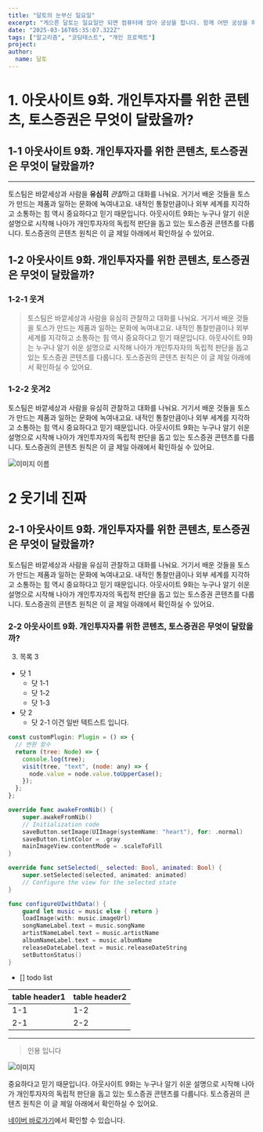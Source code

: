 ```yaml
---
title: "달토의 눈부신 일요일"
excerpt: "게으른 달토는 일요일만 되면 컴퓨터에 앉아 궁상을 합니다. 함께 어떤 궁상을 하는지 살펴볼까요?"
date: "2025-03-16T05:35:07.322Z"
tags: ["알고리즘", "코딩테스트", "개인 프로젝트"]
project:
author:
  name: 달토
---
```


# 1. 아웃사이트 9화. 개인투자자를 위한 콘텐츠, 토스증권은 무엇이 달랐을까?

## 1-1 아웃사이트 9화. 개인투자자를 위한 콘텐츠, 토스증권은 무엇이 달랐을까?

---

토스팀은 바깥세상과 사람을 **유심히** *관찰*하고 대화를 나눠요. 거기서 배운 것들을 토스가 만드는 제품과 일하는 문화에 녹여내고요. 내적인 통찰만큼이나 외부 세계를 지각하고 소통하는 힘 역시 중요하다고 믿기 때문입니다. 아웃사이트 9화는 누구나 알기 쉬운 설명으로 시작해 나아가 개인투자자의 독립적 판단을 돕고 있는 토스증권 콘텐츠를 다룹니다. 토스증권의 콘텐츠 원칙은 이 글 제일 아래에서 확인하실 수 있어요.

## 1-2 아웃사이트 9화. 개인투자자를 위한 콘텐츠, 토스증권은 무엇이 달랐을까?

### 1-2-1 웃겨

> 토스팀은 바깥세상과 사람을 유심히 관찰하고 대화를 나눠요. 거기서 배운 것들을 토스가 만드는 제품과 일하는 문화에 녹여내고요. 내적인 통찰만큼이나 외부 세계를 지각하고 소통하는 힘 역시 중요하다고 믿기 때문입니다. 아웃사이트 9화는 누구나 알기 쉬운 설명으로 시작해 나아가 개인투자자의 독립적 판단을 돕고 있는 토스증권 콘텐츠를 다룹니다. 토스증권의 콘텐츠 원칙은 이 글 제일 아래에서 확인하실 수 있어요.

### 1-2-2 웃겨2

토스팀은 바깥세상과 사람을 유심히 관찰하고 대화를 나눠요. 거기서 배운 것들을 토스가 만드는 제품과 일하는 문화에 녹여내고요. 내적인 통찰만큼이나 외부 세계를 지각하고 소통하는 힘 역시 중요하다고 믿기 때문입니다. 아웃사이트 9화는 누구나 알기 쉬운 설명으로 시작해 나아가 개인투자자의 독립적 판단을 돕고 있는 토스증권 콘텐츠를 다룹니다. 토스증권의 콘텐츠 원칙은 이 글 제일 아래에서 확인하실 수 있어요.

![이미지 이름](https://static.toss.im/ipd-tcs/toss_core/live/c9e62403-728e-4e20-93ff-275d8e8bdcdd/inner-outsight-0312-3.png)

# 2 웃기네 진짜

## 2-1 아웃사이트 9화. 개인투자자를 위한 콘텐츠, 토스증권은 무엇이 달랐을까?

토스팀은 바깥세상과 사람을 유심히 관찰하고 대화를 나눠요. 거기서 배운 것들을 토스가 만드는 제품과 일하는 문화에 녹여내고요. 내적인 통찰만큼이나 외부 세계를 지각하고 소통하는 힘 역시 중요하다고 믿기 때문입니다. 아웃사이트 9화는 누구나 알기 쉬운 설명으로 시작해 나아가 개인투자자의 독립적 판단을 돕고 있는 토스증권 콘텐츠를 다룹니다. 토스증권의 콘텐츠 원칙은 이 글 제일 아래에서 확인하실 수 있어요.

### 2-2 아웃사이트 9화. 개인투자자를 위한 콘텐츠, 토스증권은 무엇이 달랐을까?

3. 목록 3

- 닷 1
  - 닷 1-1
  - 닷 1-2
  - 닷 1-3
- 닷 2
  - 닷 2-1
    이건 일반 텍트스트 입니다.

```jsx
const customPlugin: Plugin = () => {
  // 변환 함수
  return (tree: Node) => {
    console.log(tree);
    visit(tree, "text", (node: any) => {
      node.value = node.value.toUpperCase();
    });
  };
};
```

```swift
override func awakeFromNib() {
    super.awakeFromNib()
    // Initialization code
    saveButton.setImage(UIImage(systemName: "heart"), for: .normal)
    saveButton.tintColor = .gray
    mainImageView.contentMode = .scaleToFill
}

override func setSelected(_ selected: Bool, animated: Bool) {
    super.setSelected(selected, animated: animated)
    // Configure the view for the selected state
}

func configureUIwithData() {
    guard let music = music else { return }
    loadImage(with: music.imageUrl)
    songNameLabel.text = music.songName
    artistNameLabel.text = music.artistName
    albumNameLabel.text = music.albumName
    releaseDateLabel.text = music.releaseDateString
    setButtonStatus()
}
```

- [] todo list

| table header1 | table header2 |
| ------------- | ------------- |
| 1-1           | 1-2           |
| 2-1           | 2-2           |

---

> 인용 입니다

![이미지](/dalssiLogo.png)

<aside color="red">
중요하다고 믿기 때문입니다. 아웃사이트 9화는 누구나 알기 쉬운 설명으로 시작해 나아가 개인투자자의 독립적 판단을 돕고 있는 토스증권 콘텐츠를 다룹니다. 토스증권의 콘텐츠 원칙은 이 글 제일 아래에서 확인하실 수 있어요.
</aside>

[네이버 바로가기](http://www.naver.com/)에서 확인할 수 있습니다.
